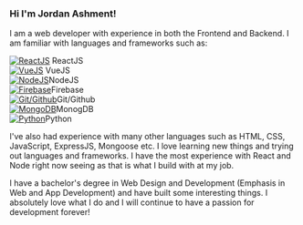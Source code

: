 ### Hi I'm Jordan Ashment!

I am a web developer with experience in both the Frontend and Backend.  I am familiar with languages and frameworks such as:  
 
[![ReactJS](https://tropical-lavender-manatee.faviconkit.com/reactjs.org/128)](https://reactjs.org/) ReactJS  
[![VueJS](https://tropical-lavender-manatee.faviconkit.com/vuejs.org/128)](https://vuejs.org/) VueJS  
[![NodeJS](https://tropical-lavender-manatee.faviconkit.com/nodejs.org/128)](https://nodejs.org/en/)NodeJS  
[![Firebase](https://tropical-lavender-manatee.faviconkit.com/firebase.google.com/128)](https://firebase.google.com/)Firebase  
[![Git/Github](https://tropical-lavender-manatee.faviconkit.com/github.com/128)](https://github.com/)Git/Github  
[![MongoDB](https://tropical-lavender-manatee.faviconkit.com/mongodb.com/128)](https://www.mongodb.com/)MonogDB  
[![Python](https://tropical-lavender-manatee.faviconkit.com/python.org/128)](https://www.python.org/)Python  


I've also had experience with many other languages such as HTML, CSS, JavaScript, ExpressJS, Mongoose etc. I love learning new things and trying out languages and frameworks. I have the most experience with React and Node right now seeing as that is what I build with at my job.  

I have a bachelor's degree in Web Design and Development (Emphasis in Web and App Development) and have built some interesting things. I absolutely love what I do and I will continue to have a passion for development forever!


<!--
**jashment/jashment** is a ✨ _special_ ✨ repository because its `README.md` (this file) appears on your GitHub profile.

Here are some ideas to get you started:

- 🔭 I’m currently working on ...
- 🌱 I’m currently learning ...
- 👯 I’m looking to collaborate on ...
- 🤔 I’m looking for help with ...
- 💬 Ask me about ...
- 📫 How to reach me: ...
- 😄 Pronouns: ...
- ⚡ Fun fact: ...
-->
